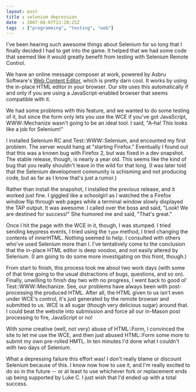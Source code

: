 ```yaml
---
layout: post
title : selenium depression
date  : 2007-08-07T22:20:25Z
tags  : ["programming", "testing", "web"]
---
```

I've been hearing such awesome things about Selenium for so long that I finally
decided I had to get into the game.  It helped that we had some code that
seemed like it would greatly benefit from testing with Selenium Remote Control.

We have an online message composer at work, powered by Asbru Software's [Web
Content Editor](http://editor.asbrusoft.com), which is pretty darn cool.  It
works by using the in-place HTML editor in your browser.  Our site uses this
automatically if and only if you are using a JavaScript-enabled browser that
seems compatible with it.

We had some problems with this feature, and we wanted to do some testing of it,
but since the form only lets you use the WCE if you've got JavaScript,
WWW::Mechanize wasn't going to be an ideal tool.  I said, "A-ha!  This looks
like a job for Selenium!"

I installed Selenium RC and Test::WWW::Selenium, and encounted my first
problem.  The server would hang at "starting Firefox."  Eventually I found out
that this was a known bug with Firefox 2, but was fixed in a dev snapshot.  The
stable release, though, is nearly a year old.  This seems like the kind of bug
that you really shouldn't leave in the wild for that long.  (I was later told
that the Selenium development community is schisming and not producing code,
but as far as I know that's just a rumor.)

Rather than install the snapshot, I installed the previous release, and it
worked just fine.  I giggled like a schoolgirl as I watched the a Firefox
window flip through web pages while a terminal window slowly displayed the TAP
output.  It was awesome.  I called over the boss and said, "Look!  We are
destined for success!"  She humored me and said, "That's great."

Once I hit the page with the WCE in it, though, I was stumped.  I tried sending
keypress events, I tried using the `type` method, I tried changing the contents
of innerHTML.  Nothing seemed to help.  I consulted with others who've used
Selenium more than I.  I've tentatively come to the conclusion that the
in-place HTML editor is deep voodoo, and not easily altered by Selenium.  (I am
going to do some more investigating on this front, though.)

From start to finish, this process took me about two work days (with some of
that time going to the usual distractions of bugs, questions, and so on).
Finally, unwilling to finish day two with no progress, I went back to good ol'
Test::WWW::Mechanize.  See, our problems have always been with post-processing
the produced HTML.  After all, the HTML given to us isn't even under WCE's
control, it's just generated by the remote browser and submitted to us.  WCE is
all sugar (though very delicious sugar) around that.  I could beat the website
into submission and force all our in-Mason post processing to fire, JavaScript
or no!

With some creative (well, not very) abuse of HTML::Form, I convinced the site
to let me use the WCE, and then just abused HTML::Form some more to submit my
own pre-rolled HMTL.  In ten minutes I'd done what I couldn't with two days of
Selenium.

What a depressing failure this effort was!  I don't really blame or discount
Selenium because of this.  I know now how to use it, and I'm really excited to
do so in the future -- or at least to use whichever fork or replacement ends up
being supported by Luke C.  I just wish that I'd ended up with a total success.

